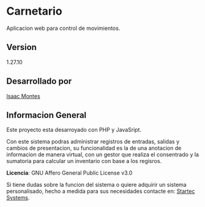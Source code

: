 # Carnetario

Aplicacion web para control de movimientos.

## Version
1.27.10

## Desarrollado por
[Isaac Montes](https://github.com/Isaac-Monted)

## Informacion General

Este proyecto esta desarroyado con PHP y JavaSript.

Con este sistema podras administrar registros de entradas, salidas y cambios de presentacion, su funcionalidad es la de una anotacion de informacion de manera virtual, con un gestor que realiza el consentrado y la sumatoria para calcular un inventario con base a los regisros.

**Licencia**: GNU Affero General Public License v3.0

Si tiene dudas sobre la funcion del sistema o quiere adquirir un sistema
personalisado, hecho a medida para sus necesidades contacte en:
[Startec Systems](https://startec-systems.com/).

